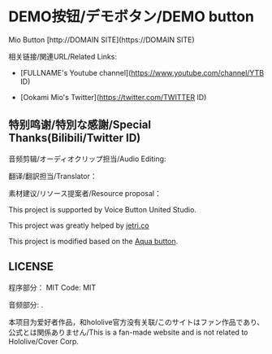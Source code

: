 # DEMO按钮/デモボタン/DEMO button

Mio Button [http://DOMAIN SITE](https://DOMAIN SITE)

相关链接/関連URL/Related Links:

* [FULLNAME's Youtube channel](https://www.youtube.com/channel/YTB ID)

* [Ookami Mio's Twitter](https://twitter.com/TWITTER ID)

## 特别鸣谢/特別な感謝/Special Thanks(Bilibili/Twitter ID)

音频剪辑/オーディオクリップ担当/Audio Editing: 

翻译/翻訳担当/Translator：

素材建议/リソース提案者/Resource proposal：

This project is supported by Voice Button United Studio.

This project was greatly helped by  [jetri.co](https://twitter.com/dragonjetmkii?s=09)

This project is modified based on the [Aqua button](https://github.com/zyzsdy/aqua-button).

## LICENSE

程序部分： MIT
Code: MIT

音频部分: <TERMS>.

本项目为爱好者作品，和hololive官方没有关联/このサイトはファン作品であり、公式とは関係ありません/This is a fan-made website and is not related to Hololive/Cover Corp.

